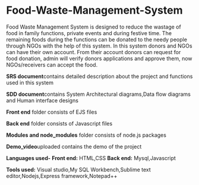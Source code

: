 # Food-Waste-Management-System
Food Waste Management System is designed to reduce the wastage of food in family functions, private events and during festive time.  The remaining foods during the functions can be donated to the needy people through NGOs with the help of this system. In this system donors and NGOs can have their own account. From their account donors can request for food donation, admin will verify donors applications and approve them, now NGOs/receivers can accept the food. 

**SRS document**contains detailed description about the project and functions used in this system

**SDD document**contains System Architectural diagrams,Data flow diagrams and Human interface designs

**Front end** folder consists of EJS files

**Back end** folder consists of Javascript files

**Modules and node_modules** folder consists of node.js packages

**Demo_video**uploaded contains the demo of the project 

**Languages used-**
         **Front end:** HTML,CSS
         **Back end:** Mysql,Javascript

**Tools used:** Visual studio,My SQL Workbench,Sublime text editor,Nodejs,Express framework,Notepad++ 
        


